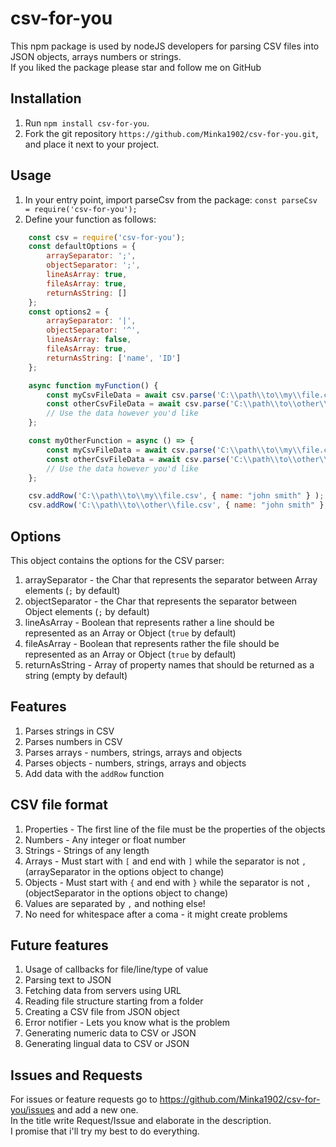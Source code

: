 # csv-for-you
This npm package is used by nodeJS developers for parsing CSV files into JSON objects, arrays numbers or strings.</br>
If you liked the package please star and follow me on GitHub

## Installation
1) Run `npm install csv-for-you`.
2) Fork the git repository `https://github.com/Minka1902/csv-for-you.git`, and place it next to your project.

## Usage
1) In your entry point, import parseCsv from the package: `const parseCsv = require('csv-for-you');`
2) Define your function as follows:
```jsx
    const csv = require('csv-for-you');
    const defaultOptions = {
        arraySeparator: ';',
        objectSeparator: ';',
        lineAsArray: true,
        fileAsArray: true,
        returnAsString: []
    };
    const options2 = {
        arraySeparator: '|',
        objectSeparator: '^',
        lineAsArray: false,
        fileAsArray: true,
        returnAsString: ['name', 'ID']
    };

    async function myFunction() {
        const myCsvFileData = await csv.parse('C:\\path\\to\\my\\file.csv', defaultOptions );
        const otherCsvFileData = await csv.parse('C:\\path\\to\\other\\file.csv', options2 );
        // Use the data however you'd like
    };

    const myOtherFunction = async () => {
        const myCsvFileData = await csv.parse('C:\\path\\to\\my\\file.csv', defaultOptions );
        const otherCsvFileData = await csv.parse('C:\\path\\to\\other\\file.csv', options2 );
        // Use the data however you'd like
    };

    csv.addRow('C:\\path\\to\\my\\file.csv', { name: "john smith" } );
    csv.addRow('C:\\path\\to\\other\\file.csv', { name: "john smith" }, { lineNumber: 777 } );

```

## Options
This object contains the options for the CSV parser:
1) arraySeparator - the Char that represents the separator between Array elements (`;` by default)
2) objectSeparator - the Char that represents the separator between Object elements (`;` by default)
3) lineAsArray - Boolean that represents rather a line should be represented as an Array or Object (`true` by default)
4) fileAsArray - Boolean that represents rather the file should be represented as an Array or Object (`true` by default)
5) returnAsString - Array of property names that should be returned as a string (empty by default)

## Features
1) Parses strings in CSV
2) Parses numbers in CSV
3) Parses arrays - numbers, strings, arrays and objects
4) Parses objects - numbers, strings, arrays and objects
5) Add data with the `addRow` function

## CSV file format
1) Properties - The first line of the file must be the properties of the objects
2) Numbers - Any integer or float number
3) Strings - Strings of any length
4) Arrays - Must start with `[` and end with `]` while the separator is not `,`(arraySeparator in the options object to change)
5) Objects - Must start with `{` and end with `}` while the separator is not `,`(objectSeparator in the options object to change)
6) Values are separated by `,` and nothing else!
7) No need for whitespace after a coma - it might create problems

## Future features
1) Usage of callbacks for file/line/type of value
2) Parsing text to JSON
3) Fetching data from servers using URL
4) Reading file structure starting from a folder
5) Creating a CSV file from JSON object
6) Error notifier - Lets you know what is the problem
7) Generating numeric data to CSV or JSON
8) Generating lingual data to CSV or JSON

## Issues and Requests
For issues or feature requests go to https://github.com/Minka1902/csv-for-you/issues and add a new one.</br>
In the title write Request/Issue and elaborate in the description.</br>
I promise that i'll try my best to do everything.
